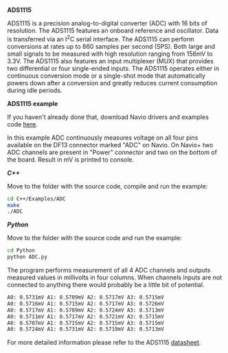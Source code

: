 **ADS1115**

ADS1115 is a precision analog-to-digital converter (ADC) with 16 bits of resolution. The ADS1115 features an onboard reference and oscillator. Data is transferred via an I<sup>2</sup>C serial interface. The ADS1115 can perform conversions at rates up to 860 samples per second (SPS). Both large and small signals to be measured with high resolution ranging from 156mV to 3.3V. The ADS1115 also features an input multiplexer (MUX) that provides two differential or four single-ended inputs. The ADS1115 operates either in continuous conversion mode or a single-shot mode that automatically powers down after a conversion and greatly reduces current consumption during idle periods.

**ADS1115 example**

If you haven't already done that, download Navio drivers and examples code [here](../../common/dev/navio-repository-cloning/).

In this example ADC continuously measures voltage on all four pins available on the DF13 connector marked "ADC" on Navio. On Navio+ two ADC channels are present in "Power" connector and two on the bottom of the board. Result in mV is printed to console. 

***C++***

Move to the folder with the source code, compile and run the example:

```bash
cd C++/Examples/ADC
make
./ADC
```

***Python***

Move to the folder with the source code and run the example:

```bash
cd Python
python ADC.py
```

The program performs measurement of all 4 ADC channels and outputs measured values in millivolts in four columns. When channels inputs are not connected to anything there would probably be a little bit of potential.

```bash
A0: 0.5731mV A1: 0.5709mV A2: 0.5717mV A3: 0.5715mV
A0: 0.5716mV A1: 0.5715mV A2: 0.5717mV A3: 0.5726mV
A0: 0.5717mV A1: 0.5709mV A2: 0.5724mV A3: 0.5713mV
A0: 0.5711mV A1: 0.5717mV A2: 0.5721mV A3: 0.5715mV
A0: 0.5707mV A1: 0.5715mV A2: 0.5715mV A3: 0.5715mV
A0: 0.5724mV A1: 0.5731mV A2: 0.5719mV A3: 0.5713mV
```

For more detailed information please refer to the ADS1115 [datasheet](http://www.ti.com/lit/gpn/ads1115).
